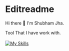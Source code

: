 # Editreadme
Hi there 👋
I'm Shubham Jha.


Tool That I have work with.
<br><br>
[![My Skills](https://skillicons.dev/icons?i=js,html,css,c,cpp,py,vscode)](https://skillicons.dev)
